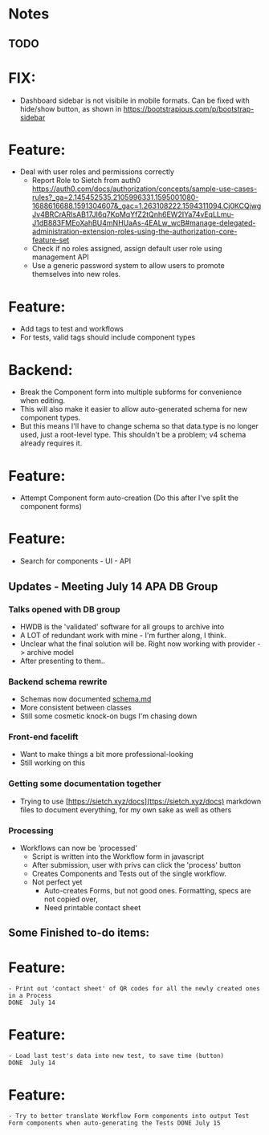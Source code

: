 # Notes


## TODO
# FIX:
- Dashboard sidebar is not visibile in mobile formats. Can be fixed with hide/show button, as shown in https://bootstrapious.com/p/bootstrap-sidebar

# Feature:
- Deal with user roles and permissions correctly
  - Report Role to Sietch from auth0 https://auth0.com/docs/authorization/concepts/sample-use-cases-rules?_ga=2.145452535.2105996331.1595001080-1688616688.1591304607&_gac=1.263108222.1594311094.Cj0KCQjwgJv4BRCrARIsAB17JI6q7KpMqYfZ2tQnh6EW2IYa74vEqLLmu-J1dB883FMEoXahBU4mNHUaAs-4EALw_wcB#manage-delegated-administration-extension-roles-using-the-authorization-core-feature-set
  - Check if no roles assigned, assign default user role using management API
  - Use a generic password system to allow users to promote themselves into new roles.
  


# Feature:
- Add tags to test and workflows
- For tests, valid tags should include component types

# Backend:
- Break the Component form into multiple subforms for convenience when editing. 
-  This will also make it easier to allow auto-generated schema for new component types.
- But this means I'll have to change schema so that data.type is no longer used, just a root-level type. This shouldn't be a problem; v4 schema already requires it.

# Feature:
- Attempt Component form auto-creation (Do this after I've split the component forms)


# Feature:
- Search for components
		- UI
		- API


## Updates - Meeting July 14 APA DB Group

### Talks opened with DB group
 - HWDB is the 'validated' software for all groups to archive into
 - A LOT of redundant work with mine - I'm further along, I think.
 - Unclear what the final solution will be. Right now working with provider -> archive model
 - After presenting to them..

### Backend schema rewrite
 - Schemas now documented [schema.md](schema.md)
 - More consistent between classes
 - Still some cosmetic knock-on bugs I'm chasing down

### Front-end facelift
  - Want to make things a bit more professional-looking
  - Still working on this
   
### Getting some documentation together
  - Trying to use [https://sietch.xyz/docs](ttps://sietch.xyz/docs) markdown files to document everything, for my own sake as well as others

### Processing
  - Workflows can now be 'processed'
  	- Script is written into the Workflow form in javascript
  	- After submission, user with privs can click the 'process' button
  	- Creates Components and Tests out of the single workflow.
  	- Not perfect yet
  		- Auto-creates Forms, but not good ones.  Formatting, specs are not copied over,
  		- Need printable contact sheet


## Some Finished to-do items:
# Feature:
	- Print out 'contact sheet' of QR codes for all the newly created ones in a Process 
	DONE  July 14
# Feature:
	- Load last test's data into new test, to save time (button)
	DONE  July 14
# Feature:
	- Try to better translate Workflow Form components into output Test Form components when auto-generating the Tests DONE July 15